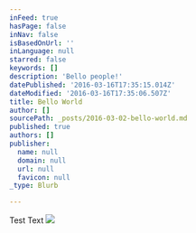 ```yaml
---
inFeed: true
hasPage: false
inNav: false
isBasedOnUrl: ''
inLanguage: null
starred: false
keywords: []
description: 'Bello people!'
datePublished: '2016-03-16T17:35:15.014Z'
dateModified: '2016-03-16T17:35:06.507Z'
title: Bello World
author: []
sourcePath: _posts/2016-03-02-bello-world.md
published: true
authors: []
publisher:
  name: null
  domain: null
  url: null
  favicon: null
_type: Blurb

---
```

Test Text
![](https://the-grid-user-content.s3-us-west-2.amazonaws.com/809e7162-8b09-439f-a686-4fdaa26dd82c.gif)